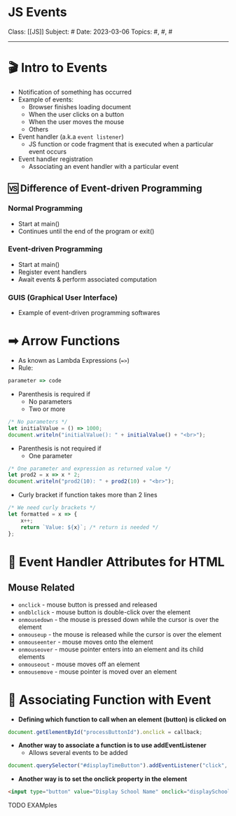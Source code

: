 # JS Events
Class: [[JS]]
Subject: #
Date: 2023-03-06
Topics: #, #, # 

---

# 🎬 Intro to Events
- Notification of something has occurred
- Example of events:
	- Browser finishes loading document
	- When the user clicks on a button
	- When the user moves the mouse
	- Others
- Event handler (a.k.a `event listener`)
	- JS function or code fragment that is executed when a particular event occurs
- Event handler registration
	- Associating an event handler with a particular event

## 🆚 Difference of Event-driven Programming
### Normal Programming
- Start at main()
- Continues until the end of the program or exit()

### Event-driven Programming
- Start at main()
- Register event handlers
- Await events & perform associated computation

### GUIS (Graphical User Interface)
- Example of event-driven programming softwares


# ➡ Arrow Functions
- As known as Lambda Expressions (`=>`)
- Rule:
```js
parameter => code
```

- Parenthesis is required if
	- No parameters
	- Two or more
```js
/* No parameters */
let initialValue = () => 1000;
document.writeln("initialValue(): " + initialValue() + "<br>");
```

- Parenthesis is not required if
	- One parameter
```js
/* One parameter and expression as returned value */
let prod2 = x => x * 2;
document.writeln("prod2(10): " + prod2(10) + "<br>");
```

- Curly bracket if function takes more than 2 lines
```js
/* We need curly brackets */
let formatted = x => {
	x++;
	return `Value: ${x}`; /* return is needed */
};
```



# 📖 Event Handler Attributes for HTML
## Mouse Related
- `onclick` - mouse button is pressed and released
- `ondblclick` - mouse button is double-click over the element
- `onmousedown` - the mouse is pressed down while the cursor is over the element
- `onmouseup` - the mouse is released while the cursor is over the element
- `onmouseenter` - mouse moves onto the element
- `onmouseover` - mouse pointer enters into an element and its child elements
- `onmouseout` - mouse moves off an element
- `onmousemove` - mouse pointer is moved over an element


# 🔗 Associating Function with Event
- **Defining which function to call when an element (button) is clicked on**
```js
document.getElementById("processButtonId").onclick = callback;
```

- **Another way to associate a function is to use addEventListener**
	- Allows several events to be added
```js
document.querySelector("#displayTimeButton").addEventListener("click", () => alert(new Date()));
```

- **Another way is to set the onclick property in the element**
```html
<input type="button" value="Display School Name" onclick="displaySchoolName()" />
```
TODO EXAMples


